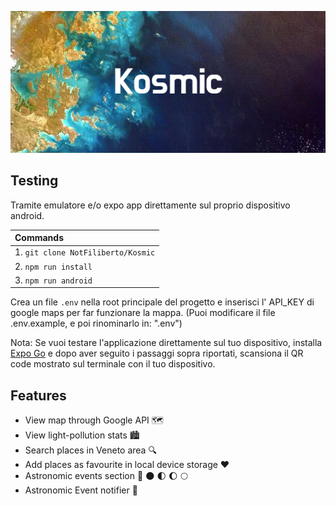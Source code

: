 ![plot](./assets/images/Kosmic.png)

## Testing

Tramite emulatore e/o expo app direttamente sul proprio dispositivo android.

| Commands |
| :--------------------------------- |
| 1. `git clone NotFiliberto/Kosmic` |
| 2. `npm run install` |
| 3. `npm run android` |

Crea un file `.env` nella root principale del progetto e inserisci l' API_KEY di google maps per far funzionare la mappa. (Puoi modificare il file .env.example, e poi rinominarlo in: ".env")

Nota: Se vuoi testare l'applicazione direttamente sul tuo dispositivo, installa [Expo Go](https://expo.dev/client) e dopo aver seguito i passaggi sopra riportati, scansiona il QR code mostrato sul terminale con il tuo dispositivo.

## Features

  - View map through Google API 🗺️
  - View light-pollution stats 🏙️
  - Search places in Veneto area 🔍
  - Add places as favourite in local device storage ❤️
  - Astronomic events section 🌠 🌑 🌓 🌔 🌕
  - Astronomic Event notifier 📱
